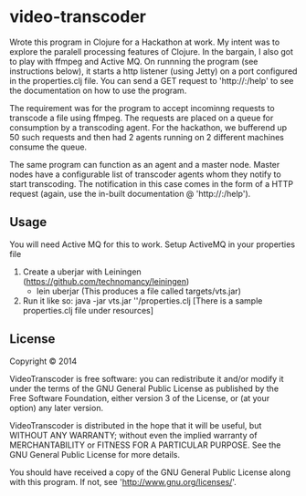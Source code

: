 # video-transcoder

Wrote this program in Clojure for a Hackathon at work. My intent was to explore the paralell processing features of Clojure. In the bargain, I also got to play with ffmpeg and Active MQ. On runnning the program (see instructions below), it starts a http listener (using Jetty) on a port configured in the properties.clj file. You can send a GET request to 'http://<server-name>:<port>/help' to see the documentation on how to use the program.

The requirement was for the program to accept incominng requests to transcode a file using ffmpeg. The requests are placed on a queue for consumption by a transcoding agent. For the hackathon, we bufferend up 50 such requests and then had 2 agents running on 2 different machines consume the queue.

The same program can function as an agent and a master node. Master nodes have a configurable list of transcoder agents whom they notify to start transcoding. The notification in this case comes in the form of a HTTP request (again, use the in-built documentation @ 'http://<server-name>:<port>/help').


## Usage

You will need Active MQ for this to work. Setup ActiveMQ in your properties file

1. Create a uberjar with Leiningen (https://github.com/technomancy/leiningen)
   - lein uberjar (This produces a file called targets/vts.jar)
2. Run it like so:
   java -jar vts.jar '<your path to property file>'/properties.clj [There is a sample properties.clj file under resources]

## License

Copyright © 2014

VideoTranscoder is free software: you can redistribute it and/or modify
it under the terms of the GNU General Public License as published by
the Free Software Foundation, either version 3 of the License, or
(at your option) any later version.

VideoTranscoder is distributed in the hope that it will be useful,
but WITHOUT ANY WARRANTY; without even the implied warranty of
MERCHANTABILITY or FITNESS FOR A PARTICULAR PURPOSE.  See the
GNU General Public License for more details.

You should have received a copy of the GNU General Public License
along with this program.  If not, see '<http://www.gnu.org/licenses/>'.
